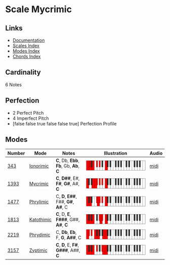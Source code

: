 # Scale Mycrimic

## Links

- [Documentation](README.md)
- [Scales Index](Scales.md)
- [Modes Index](Modes.md)
- [Chords Index](Chords.md)

## Cardinality

6 Notes

## Perfection

- 2 Perfect Pitch
- 4 Imperfect Pitch
- [false false true false false true] Perfection Profile

## Modes

| Number | Mode | Notes | Illustration | Audio |
|--------|------|-------|--------------|-------|
| [343](https://ianring.com/musictheory/scales/343) | [Ionorimic](ModeIonorimic.md) | **C**, Db, **Ebb**, **Fb**, Gb, **Ab**, **C** | ![CNaturalIonorimic](ModeCNaturalIonorimic.png) | [midi](https://github.com/edipermadi/music/blob/main/docs/ModeCNaturalIonorimic.mid?raw=true) | 
| [1393](https://ianring.com/musictheory/scales/1393) | [Mycrimic](ModeMycrimic.md) | **C**, **D##**, E#, **F#**, **G#**, A#, **C** | ![CNaturalMycrimic](ModeCNaturalMycrimic.png) | [midi](https://github.com/edipermadi/music/blob/main/docs/ModeCNaturalMycrimic.mid?raw=true) | 
| [1477](https://ianring.com/musictheory/scales/1477) | [Phrylimic](ModePhrylimic.md) | C, **D**, **E##**, F##, **G#**, **A#**, C | ![CNaturalPhrylimic](ModeCNaturalPhrylimic.png) | [midi](https://github.com/edipermadi/music/blob/main/docs/ModeCNaturalPhrylimic.mid?raw=true) | 
| [1813](https://ianring.com/musictheory/scales/1813) | [Katothimic](ModeKatothimic.md) | **C**, D, **E**, **F###**, G##, **A#**, **C** | ![CNaturalKatothimic](ModeCNaturalKatothimic.png) | [midi](https://github.com/edipermadi/music/blob/main/docs/ModeCNaturalKatothimic.mid?raw=true) | 
| [2219](https://ianring.com/musictheory/scales/2219) | [Phrydimic](ModePhrydimic.md) | C, **Db**, **Eb**, F, **G**, **A##**, C | ![CNaturalPhrydimic](ModeCNaturalPhrydimic.png) | [midi](https://github.com/edipermadi/music/blob/main/docs/ModeCNaturalPhrydimic.mid?raw=true) | 
| [3157](https://ianring.com/musictheory/scales/3157) | [Zyptimic](ModeZyptimic.md) | **C**, **D**, E, **F#**, **G###**, A##, **C** | ![CNaturalZyptimic](ModeCNaturalZyptimic.png) | [midi](https://github.com/edipermadi/music/blob/main/docs/ModeCNaturalZyptimic.mid?raw=true) | 

